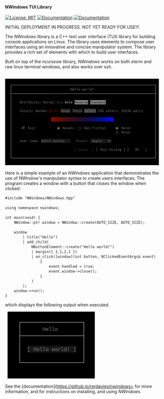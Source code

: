 #### NWindows TUI Library
<!--[![Build Status](https://github.com/reravies/nwindows.svg?branch=master)](https://github.com/rerdavies/nwindows) -->
[![License: MIT](https://img.shields.io/badge/License-MIT-yellow.svg)](https://opensource.org/licenses/MIT)
[![Documentation](https://img.shields.io/badge/documentation-Developer%20Guide-blue)](https://reravies.github.io/nwindows/documentation)
[![Documentation](https://img.shields.io/badge/documentation-Examples-blue)](https://reravies.github.io/nwindows/examples)
<!--[![Documentation](https://img.shields.io/badge/documentation-Release%20Notes-blue)](https://reravies.github.io/nwindows/) -->

INITIAL DEPLOYMENT IN PROGRESS. NOT YET READY FOR USE!!!

The *NWindows* library is a C++ text user interface (TUI) library for building console applications on Linux.
The library uses elements to compose user interfaces using an innovative and concise manipulator system. The library provides a rich set of elements with which to build user interfaces.

Built on top of the *ncursesw* library, *NWindows* works on both xterm and raw linux terminal windows, and also works over ssh.

&nbsp;&nbsp;![image](docs/public/image/screenshot.png)

Here is a simple example of an *NWindows* application that demonstrates the use of NWindow's manipulator syntax to create users interfaces. The program creates a window with a button that closes the window when clicked:
        
```
#include "NWindows/NWindows.hpp"

using namespace nwindows;

int main(void) {
    NWindow::ptr window = NWindow::create(AUTO_SIZE, AUTO_SIZE);

    window
        | title("Hello")
        | add_child(
            NButtonElement::create("Hello world!")
            | margin({ 2,1,2,1 })
            | on_click([window](int button, NClickedEventArgs& event)
                {
                    event.handled = true;
                    event.window->close();
                }
            )
        );
    window->run();
}
```

which displays the following output when executed.

&nbsp;&nbsp;![image](docs/public/image/hello_world.png)

See the [documentation](https://github.io/rerdavies/nwindows> for more information, and for instructions on installing, and using *NWindows*.
